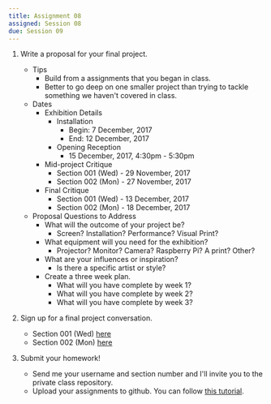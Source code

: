 ```yaml
---
title: Assignment 08
assigned: Session 08
due: Session 09
---
```


1. Write a proposal for your final project.
    - Tips
        - Build from a assignments that you began in class.
        - Better to go deep on one smaller project than trying to tackle something we haven't covered in class.
    - Dates
        - Exhibition Details
            - Installation
                - Begin: 7 December, 2017
                - End: 12 December, 2017
            - Opening Reception
                - 15 December, 2017, 4:30pm - 5:30pm
        - Mid-project Critique
            - Section 001 (Wed) - 29 November, 2017
            - Section 002 (Mon) - 27 November, 2017
        - Final Critique
            - Section 001 (Wed) - 13 December, 2017
            - Section 002 (Mon) - 18 December, 2017
    - Proposal Questions to Address
        - What will the outcome of your project be?
            - Screen? Installation? Performance? Visual Print?
        - What equipment will you need for the exhibition?
            - Projector? Monitor? Camera? Raspberry Pi? A print? Other?
        - What are your influences or inspiration?
            - Is there a specific artist or style?
        - Create a three week plan.
            - What will you have complete by week 1?
            - What will you have complete by week 2?
            - What will you have complete by week 3?

2. Sign up for a final project conversation.
    - Section 001 (Wed) [here](https://doodle.com/poll/5brptuygrkfs6m7x)
    - Section 002 (Mon) [here](https://doodle.com/poll/7bzmn628kbzbv8mv)

3. Submit your homework!
    - Send me your username and section number and I'll invite you to the private class repository.
    - Upload your assignments to github. You can follow [this tutorial](https://vimeo.com/240930123/73f044c5cb).
